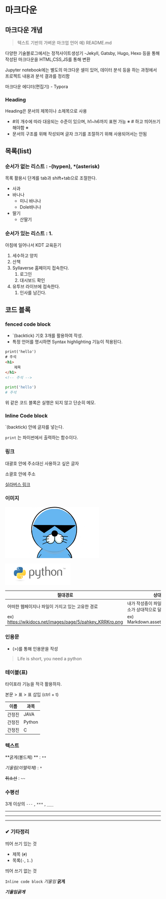 # 마크다운

## 마크다운 개념

>  텍스트 기반의 가벼운 마크업 언어
> 예) README.md

다양한 기술블로그에서는 정적사이트생성기
-Jekyll, Gatsby, Hugo, Hexo 등을 통해 작성된 마크다운을 HTML,CSS,JS를 통해 변환

Jupyter notebook에는 별도의 마크다운 셀이 있어, 데이터 분석 등을 하는 과정에서 프로젝트 내용과 분석 결과를 정리함

마크다운 에디터(편집기) - Typora

### Heading

Heading은 문서의 제목이나 소제목으로 사용

- #의 개수에 따라 대응되는 수준이 있으며, h1~h6까지 표현 가능
※ # 하고 띄어쓰기 해야함 ※
- 문서의 구조를 위해 작성되며 글자 크기를 조절하기 위해 사용되어서는 안됨



## 목록(list)

### 순서가 없는 리스트 : -(hypen), *(asterisk)

목록 활용시 단계를 tab과 shift+tab으로 조절한다.

- 사과
- 바나나
  - 미니 바나나
  - Dole바나나
- 딸기
  - 산딸기

### 순서가 있는 리스트 : 1.

아침에 일어나서 KDT 교육듣기

1. 세수하고 양치
2. 산책
3. Syllaverse 홈페이지 접속한다.
   1. 로그인
   2. 대시보드 확인
4. 유투브 라이브에 접속한다.
   1. 인사를 남긴다.



## 코드 블록

### fenced code block

- `(backtick) 기호 3개를 활용하여 작성.
- 특정 언어를 명시하면 Syntax highlighting 기능이 적용된다.

```html
print('hello')
# 주석
<h1>
    제목
</h1>
<!-- 주석 -->
```

``` python
print('hello')
# 주석
```

위 같은 코드 블록은 실행은 되지 않고 단순히 메모.



### Inline Code block

`(backtick) 안에 글자를 넣는다.

`print` 는 파이썬에서 출력하는 함수이다.



### 링크

대괄호 안에 주소대신 사용하고 싶은 글자

소괄호 안에 주소

[실라버스 링크](https://syllaverse.com/courses/4)



### 이미지



![bono](Markdown.assets/bono.png)



![pyhonlogo](Markdown.assets/pyhonlogo.png)



| 절대경로                                                 | 상대경로                                                    |
| -------------------------------------------------------- | ----------------------------------------------------------- |
| 어떠한 웹페이지나 파일이 가지고 있는 고유한 경로         | 내가 작성중이 파일의 위치에 따라 주소가 상대적으로 달라진다 |
| ex) https://wikidocs.net/images/page/5/pahkey_KRRKrp.png | ex) Markdown.assets/pyhonlogo.png                           |



### 인용문

- (>)를 통해 인용문을 작성

> Life is short, you need a python



### 테이블(표)

타이포라 기능을 적극 활용하자.

본문 > 표 > 표 삽입 (ctrl + t)

| 이름   | 과목   |
| ------ | ------ |
| 간정진 | JAVA   |
| 간정진 | Python |
| 간정진 | C      |



### 텍스트

**굵게(볼드체) ** : `**`

*기울림(이텔릭체)* : `*`

~~취소선~~ : `~~`



### 수평선

3개 이상의 `---`  ,  `***`  ,  `___` 

---

***

___



### ✔ 기타정리

띄어 쓰기 있는 것

- 제목 (`#`)
- 목록(`-`, `1.`)

띄어 쓰기 없는 것

`Inline code block`  *기울임* **굵게**

***기울임굵게***

